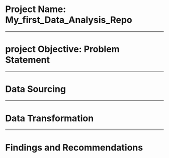 # Project Name: My_first_Data_Analysis_Repo

----
# project Objective: Problem Statement

----
# Data Sourcing

----
# Data Transformation

----

# Findings and Recommendations
